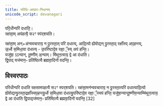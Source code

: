 ```yaml
---
title: परिधि-आघार-निधानम्
unicode_script: devanagari
---
```


परि॒धीन्परि॑ दधाति॒।  
रक्ष॑सा॒म् अप॑हत्यै॒ स२ꣳ स्प॑र्‌शयति।

रक्ष॑सा॒म् अन्+अ॑न्ववचाराय॒ न पु॒रस्ता॒त् परि॑ दधात्य्, आदि॒त्यो ह्ये॑वोद्यन् पु॒रस्ता॒द् रक्षाँ॑स्य् अप॒हन्त्य्,  
ऊ॒र्ध्वे स॒मिधा॒वा द॑धात्य् - उ॒परि॑ष्टादे॒व रक्षा॒ँ॒स्य् अप॑ हन्ति॒।  
यजु॑षा॒ ऽऽन्यान्, तू॒ष्णीम् अ॒न्याम्। मि॑थुन॒त्वाय॒ द्वे आ द॑धाति।  
द्वि॒पाद् यज॑मान॒ᳶ प्रति॑ष्ठित्यै ब्रह्मवा॒दिनो॑ वदन्ति॒।  


## विस्वरपाठः
परिधीन्परि दधाति रक्षसामपहत्यै स२ꣳ स्पर्‌शयति। रक्ष॑सा॒मन॑न्ववचाराय॒ न पु॒रस्ता॒त्परि॑ दधात्यादि॒त्यो ह्ये॑वोद्यन्पु॒रस्ता॒द्रक्षाँ॑स्यप॒हन्त्यू॒र्ध्वे स॒मिधा॒वा द॑धात्यु॒परि॑ष्टादे॒व रक्षा॒ँ॒स्यप॑ हन्ति॒ यजु॑षा॒न्यान्तू॒ष्णीम॒न्याम्मि॑थुन॒त्वाय॒ द्वे आ द॑धाति द्वि॒पाद्यज॑मान॒ᳶ प्रति॑ष्ठित्यै ब्रह्मवा॒दिनो॑ वदन्ति॒ [32]